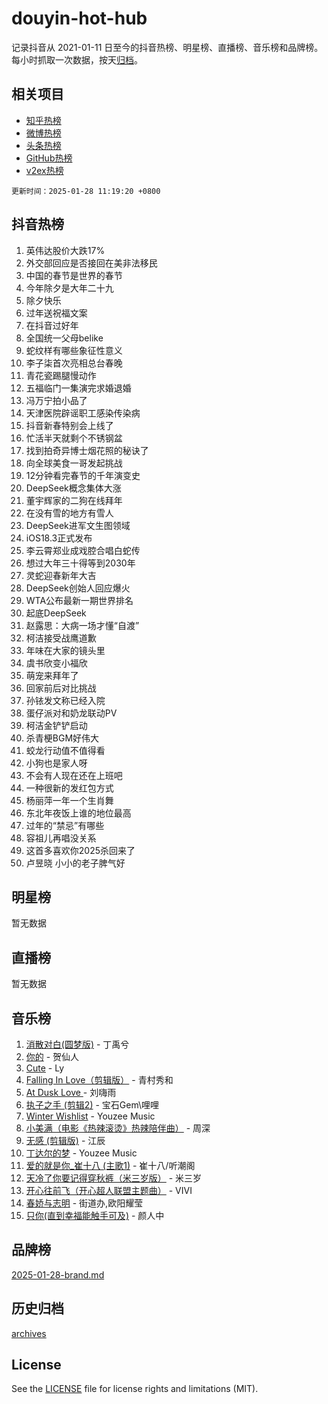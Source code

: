 # douyin-hot-hub

记录抖音从 2021-01-11 日至今的抖音热榜、明星榜、直播榜、音乐榜和品牌榜。每小时抓取一次数据，按天[归档](archives)。

## 相关项目

- [知乎热榜](https://github.com/lonnyzhang423/zhihu-hot-hub)
- [微博热榜](https://github.com/lonnyzhang423/weibo-hot-hub)
- [头条热榜](https://github.com/lonnyzhang423/toutiao-hot-hub)
- [GitHub热榜](https://github.com/lonnyzhang423/github-hot-hub)
- [v2ex热榜](https://github.com/lonnyzhang423/v2ex-hot-hub)


`更新时间：2025-01-28 11:19:20 +0800`

## 抖音热榜

1. 英伟达股价大跌17%
1. 外交部回应是否接回在美非法移民
1. 中国的春节是世界的春节
1. 今年除夕是大年二十九
1. 除夕快乐
1. 过年送祝福文案
1. 在抖音过好年
1. 全国统一父母belike
1. 蛇纹样有哪些象征性意义
1. 李子柒首次亮相总台春晚
1. 青花瓷踢腿慢动作
1. 五福临门一集演完求婚退婚
1. 冯万宁拍小品了
1. 天津医院辟谣职工感染传染病
1. 抖音新春特别会上线了
1. 忙活半天就剩个不锈钢盆
1. 找到拍奇异博士烟花照的秘诀了
1. 向全球美食一哥发起挑战
1. 12分钟看完春节的千年演变史
1. DeepSeek概念集体大涨
1. 董宇辉家的二狗在线拜年
1. 在没有雪的地方有雪人
1. DeepSeek进军文生图领域
1. iOS18.3正式发布
1. 李云霄郑业成戏腔合唱白蛇传
1. 想过大年三十得等到2030年
1. 灵蛇迎春新年大吉
1. DeepSeek创始人回应爆火
1. WTA公布最新一期世界排名
1. 起底DeepSeek
1. 赵露思：大病一场才懂“自渡”
1. 柯洁接受战鹰道歉
1. 年味在大家的镜头里
1. 虞书欣变小福欣
1. 萌宠来拜年了
1. 回家前后对比挑战
1. 孙铱发文称已经入院
1. 蛋仔派对和奶龙联动PV
1. 柯洁金铲铲启动
1. 杀青梗BGM好伟大
1. 蛟龙行动值不值得看
1. 小狗也是家人呀
1. 不会有人现在还在上班吧
1. 一种很新的发红包方式
1. 杨丽萍一年一个生肖舞
1. 东北年夜饭上谁的地位最高
1. 过年的“禁忌”有哪些
1. 容祖儿再唱没关系
1. 这首多喜欢你2025杀回来了
1. 卢昱晓 小小的老子脾气好

## 明星榜

暂无数据

## 直播榜

暂无数据

## 音乐榜

1. [消散对白(圆梦版)](https://sf5-hl-cdn-tos.douyinstatic.com/obj/tos-cn-ve-2774/og4jB5I5IizzoZVAAAzWgBMAsMDWoArfwBOiFs) - 丁禹兮
1. [你的](https://sf5-hl-cdn-tos.douyinstatic.com/obj/tos-cn-ve-2774/oYuIeKf42jB7sEV6B2upMdpYAgfrQWj0FeRegh) - 贺仙人
1. [Cute](https://sf5-hl-cdn-tos.douyinstatic.com/obj/tos-cn-ve-2774/o4IbIzHWKAAB4wsS5qMBRiiAlEBGTpQRNfFvuo) - Ly
1. [Falling In Love（剪辑版）](https://sf3-cdn-tos.douyinstatic.com/obj/tos-cn-ve-2774/o8ajpA8zzgBPahbBIO8AcKGBLJezFCRd1wfP9f) - 青村秀和
1. [ At Dusk  Love ](https://sf5-hl-cdn-tos.douyinstatic.com/obj/tos-cn-ve-2774/o8CrpCf5CaYgI4ZrtQgMQAFEfuGqNnRSDQAPBc) - 刘嗨雨
1. [执子之手 (剪辑2)](https://sf5-hl-cdn-tos.douyinstatic.com/obj/tos-cn-ve-2774/oUoZLQjCc31XzqsBnBQUNgeKtYPBcgbFDwtfcu) - 宝石Gem\哩哩
1. [Winter Wishlist](https://sf5-hl-cdn-tos.douyinstatic.com/obj/tos-cn-ve-2774/oIIgUOeamCFCVAzxN6MFRLIBlLGpUqQxeeHrLE) - Youzee Music
1. [小美满（电影《热辣滚烫》热辣陪伴曲）](https://sf5-hl-cdn-tos.douyinstatic.com/obj/tos-cn-ve-2774/o0GAn2lSgfZIDUgtevCGDQYnFg4CwnrBaxbTZL) - 周深
1. [无感 (剪辑版)](https://sf5-hl-cdn-tos.douyinstatic.com/obj/tos-cn-ve-2774/o0eIsUzJBDlQaQFC5OFlgbMEZC1TFYBftOBn6p) - 江辰
1. [丁达尔的梦](https://sf5-hl-cdn-tos.douyinstatic.com/obj/tos-cn-ve-2774/oMU3WirUZBVQkAC9ccG5P2IQirziZM2RTInUY) - Youzee Music
1. [爱的就是你_崔十八 (主歌1)](https://sf3-cdn-tos.douyinstatic.com/obj/tos-cn-ve-2774/oI5BO5DhFZ6UTcNCnZaOCBLtZ7WIMQGfgnXf5E) - 崔十八/听潮阁
1. [天冷了你要记得穿秋裤（米三岁版）](https://sf5-hl-cdn-tos.douyinstatic.com/obj/tos-cn-ve-2774/oQlIwVIDWiZ6BQilAorS7MA0AgCkQDvcZAdm1) - 米三岁
1. [开心往前飞（开心超人联盟主题曲）](https://sf5-hl-cdn-tos.douyinstatic.com/obj/tos-cn-ve-2774/9d8fb7c82cf1421fb93a9fe925275e0a) - VIVI
1. [春娇与志明](https://sf5-hl-cdn-tos.douyinstatic.com/obj/tos-cn-ve-2774/e530d8fceb7044b39707d7f9ff54add1) - 街道办,欧阳耀莹
1. [只你(直到幸福能触手可及)](https://sf5-hl-cdn-tos.douyinstatic.com/obj/tos-cn-ve-2774/o0lBkRDzFTeaVSUz3ZZSCBVtZ5DIMQGfgmEAuE) - 颜人中

## 品牌榜

[2025-01-28-brand.md](archives/2025-01-28-brand.md)

## 历史归档

[archives](archives)

## License

See the [LICENSE](LICENSE) file for license rights and limitations (MIT).
